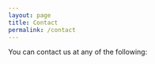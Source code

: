 ```yaml
---
layout: page
title: Contact
permalink: /contact
---
```


You can contact us at any of the following:
